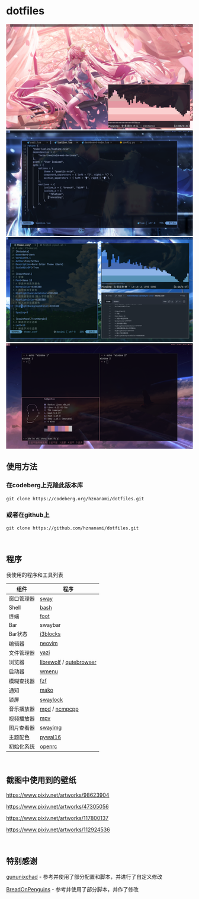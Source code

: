 # dotfiles
<img src="./screenshot/screenshot1.png"/>
<img src="./screenshot/screenshot2.png"/>
<img src="./screenshot/screenshot3.png"/>
<img src="./screenshot/screenshot4.png"/>

<br>

## 使用方法

### 在codeberg上克隆此版本库

```
git clone https://codeberg.org/hznanami/dotfiles.git
```

### 或者在github上

```
git clone https://github.com/hznanami/dotfiles.git
```

<br>

## 程序

我使用的程序和工具列表

| 组件              | 程序       |
|-------------------|------------|
| 窗口管理器        | [sway](https://github.com/swaywm/sway)    |
| Shell             | [bash](https://www.gnu.org/software/bash/bash.html)    |
| 终端              | [foot](https://codeberg.org/dnkl/foot)    |
| Bar               | swaybar    |
| Bar状态           | [i3blocks](https://github.com/vivien/i3blocks)    |
| 编辑器            | [neovim](https://github.com/neovim/neovim)    |
| 文件管理器        | [yazi](https://github.com/sxyazi/yazi)    |
| 浏览器            | [librewolf](https://codeberg.org/librewolf/source) / [qutebrowser](https://github.com/qutebrowser/qutebrowser)    |
| 启动器            | [wmenu](https://codeberg.org/adnano/wmenu)    |
| 模糊查找器        | [fzf](https://github.com/junegunn/fzf)    |
| 通知              | [mako](https://github.com/emersion/mako)    |
| 锁屏              | [swaylock](https://github.com/swaywm/swaylock)    |
| 音乐播放器        | [mpd](https://github.com/MusicPlayerDaemon/MPD) / [ncmpcpp](https://github.com/ncmpcpp/ncmpcpp)    |
| 视频播放器        | [mpv](https://github.com/mpv-player/mpv)    |
| 图片查看器        | [swayimg](https://github.com/artemsen/swayimg)    |
| 主题配色          | [pywal16](https://github.com/eylles/pywal16)    |
| 初始化系统        | [openrc](https://github.com/OpenRC/openrc)    |

<br>

## 截图中使用到的壁纸 

<https://www.pixiv.net/artworks/98623904>

<https://www.pixiv.net/artworks/47305056>

<https://www.pixiv.net/artworks/117800137>

<https://www.pixiv.net/artworks/112924536>


<br>

## 特别感谢

[gununixchad](https://github.com/gnuunixchad/dotfiles) - 参考并使用了部分配置和脚本，并进行了自定义修改

[BreadOnPenguins](https://github.com/BreadOnPenguins/scripts) - 参考并使用了部分脚本，并作了修改


